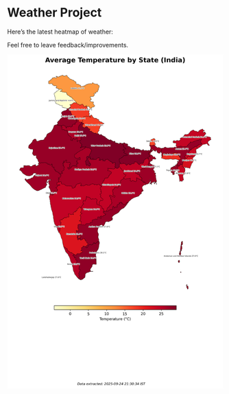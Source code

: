# Weather Project

Here’s the latest heatmap of weather:

Feel free to leave feedback/improvements.

![India Heatmap](docs/assets/india_heatmap.png?v=D415A4)
